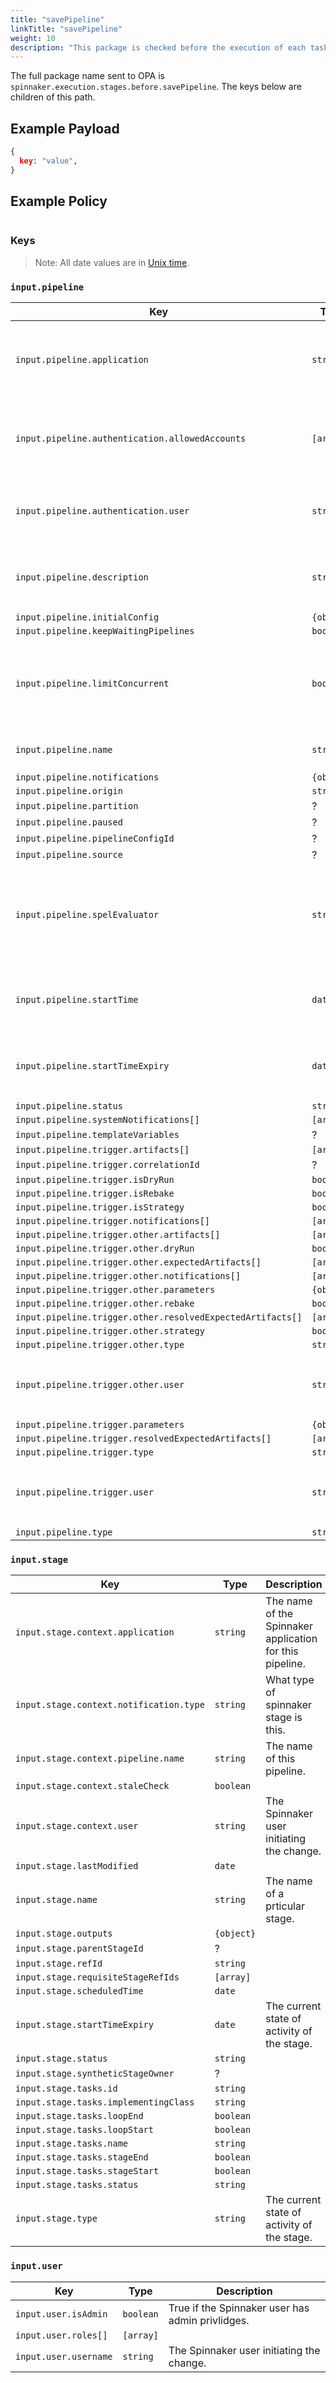 ```yaml
---
title: "savePipeline"
linkTitle: "savePipeline"
weight: 10
description: "This package is checked before the execution of each task in a pipeline stage of type 'Save Pipeline'"
---
```


The full package name sent to OPA is `spinnaker.execution.stages.before.savePipeline`. The keys below are children of this path.

## Example Payload

```json
{
  key: "value",
}
```

## Example Policy

```rego

```

### Keys

> Note: All date values are in [Unix time](https://en.wikipedia.org/wiki/Unix_time).

### `input.pipeline`

| Key                                                        | Type       | Description                                              |
|------------------------------------------------------------|------------|----------------------------------------------------------|
| `input.pipeline.application`                               | `string`   | The name of the Spinnaker application for this pipeline. |
| `input.pipeline.authentication.allowedAccounts`            | `[array]`  | `[array]` of accounts Spinnaker is authorized to access. |
| `input.pipeline.authentication.user`                       | `string`   | The Spinnaker user initiating the change.                |
| `input.pipeline.description`                               | `string`   | Description of the pipeline defined in the UI |
| `input.pipeline.initialConfig`                             | `{object}` |    |
| `input.pipeline.keepWaitingPipelines`                      | `boolean`  |    |
| `input.pipeline.limitConcurrent`                           | `boolean`  | True if only 1 concurrent execution of this pipeline be allowed. |
| `input.pipeline.name`                                      | `string`   | The name of this pipeline. |
| `input.pipeline.notifications`                             | `{object}` |    |
| `input.pipeline.origin`                                    | `string`   |    |
| `input.pipeline.partition`                                 | ?          |    |
| `input.pipeline.paused`                                    | ?          |    |
| `input.pipeline.pipelineConfigId`                          | ?          |    |
| `input.pipeline.source`                                    | ?          |    |
| `input.pipeline.spelEvaluator`                             | `string`   | Which version of spring expression language is being used to evaluate SpEL. |
| `input.pipeline.startTime`                                 | `date`     | Timestamp from when the pipeline was started. |
| `input.pipeline.startTimeExpiry`                           | `date`     | Unix epoch date at which the pipeline will expire. |
| `input.pipeline.status`                                    | `string`   |    |
| `input.pipeline.systemNotifications[]`                     | `[array]`  |    |
| `input.pipeline.templateVariables`                         | ?          |    |
| `input.pipeline.trigger.artifacts[]`                       | `[array]`  |    |
| `input.pipeline.trigger.correlationId`                     | ?          |    |
| `input.pipeline.trigger.isDryRun`                          | `boolean`  |    |
| `input.pipeline.trigger.isRebake`                          | `boolean`  |    |
| `input.pipeline.trigger.isStrategy`                        | `boolean`  |    |
| `input.pipeline.trigger.notifications[]`                   | `[array]`  |    |
| `input.pipeline.trigger.other.artifacts[]`                 | `[array]`  |    |
| `input.pipeline.trigger.other.dryRun`                      | `boolean`  |    |
| `input.pipeline.trigger.other.expectedArtifacts[]`         | `[array]`  |    |
| `input.pipeline.trigger.other.notifications[]`             | `[array]`  |    |
| `input.pipeline.trigger.other.parameters`                  | `{object}` |    |
| `input.pipeline.trigger.other.rebake`                      | `boolean`  |    |
| `input.pipeline.trigger.other.resolvedExpectedArtifacts[]` | `[array]`  |    |
| `input.pipeline.trigger.other.strategy`                    | `boolean`  |    |
| `input.pipeline.trigger.other.type`                        | `string`   |    |
| `input.pipeline.trigger.other.user`                        | `string`   | The Spinnaker user initiating the change. |
| `input.pipeline.trigger.parameters`                        | `{object}` |    |
| `input.pipeline.trigger.resolvedExpectedArtifacts[]`       | `[array]`  |    |
| `input.pipeline.trigger.type`                              | `string`   |    |
| `input.pipeline.trigger.user`                              | `string`   | The Spinnaker user initiating the change. |
| `input.pipeline.type`                                      | `string`   |    |

### `input.stage`

| Key                                     | Type       | Description                                              |
|-----------------------------------------|------------|----------------------------------------------------------|
| `input.stage.context.application`       | `string`   | The name of the Spinnaker application for this pipeline. |
| `input.stage.context.notification.type` | `string`   | What type of spinnaker stage is this. |
| `input.stage.context.pipeline.name`     | `string`   | The name of this pipeline. |
| `input.stage.context.staleCheck`        | `boolean`  |    |
| `input.stage.context.user`              | `string`   | The Spinnaker user initiating the change. |
| `input.stage.lastModified`              | `date`     | |
| `input.stage.name`                      | `string`   | The name of a prticular stage.  |
| `input.stage.outputs`                   | `{object}` |     |
| `input.stage.parentStageId`             | ?          |     |
| `input.stage.refId`                     | `string`   |     |
| `input.stage.requisiteStageRefIds`      | `[array]`  |     |
| `input.stage.scheduledTime`             | `date`     |     |
| `input.stage.startTimeExpiry`           | `date`     | The current state of activity of the stage. |
| `input.stage.status`                    | `string`   |     |
| `input.stage.syntheticStageOwner`       | ?          |     |
| `input.stage.tasks.id`                  | `string`   |     |
| `input.stage.tasks.implementingClass`   | `string`   |     |
| `input.stage.tasks.loopEnd`             | `boolean`  |     |
| `input.stage.tasks.loopStart`           | `boolean`  |     |
| `input.stage.tasks.name`                | `string`   |     |
| `input.stage.tasks.stageEnd`            | `boolean`  |     |
| `input.stage.tasks.stageStart`          | `boolean`  |     |
| `input.stage.tasks.status`              | `string`   |     |
| `input.stage.type`                      | `string`   | The current state of activity of the stage. |

### `input.user`

| Key                   | Type      | Description                                      |
|-----------------------|-----------|--------------------------------------------------|
| `input.user.isAdmin`  | `boolean` | True if the Spinnaker user has admin privlidges. |
| `input.user.roles[]`  | `[array]` |  |
| `input.user.username` | `string`  | The Spinnaker user initiating the change. |
